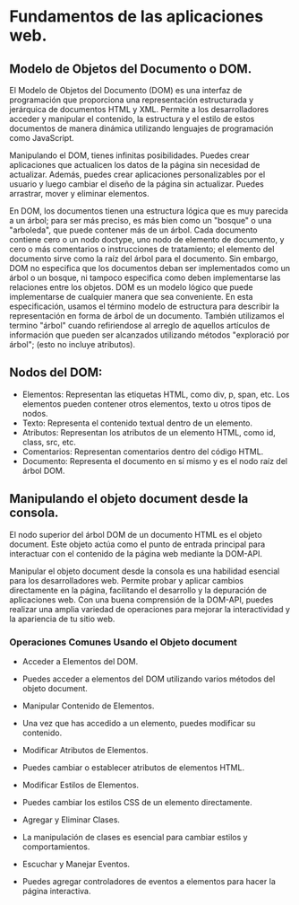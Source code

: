 # Fundamentos de las aplicaciones web.

## Modelo de Objetos del Documento o DOM.

El Modelo de Objetos del Documento (DOM) es una interfaz de programación que proporciona una representación estructurada y jerárquica de documentos HTML y XML. 
Permite a los desarrolladores acceder y manipular el contenido, la estructura y el estilo de estos documentos de manera dinámica utilizando lenguajes de programación como JavaScript.

Manipulando el DOM, tienes infinitas posibilidades. Puedes crear aplicaciones que actualicen los datos de la página sin necesidad de actualizar. Además, puedes crear aplicaciones 
personalizables por el usuario y luego cambiar el diseño de la página sin actualizar. Puedes arrastrar, mover y eliminar elementos.

En DOM, los documentos tienen una estructura lógica que es muy parecida a un árbol; para ser más preciso, es más bien como un "bosque" o una "arboleda", que puede contener más de un árbol. 
Cada documento contiene cero o un nodo doctype, uno nodo de elemento de documento, y cero o más comentarios o instrucciones de tratamiento; el elemento del documento sirve como la raíz del 
árbol para el documento. Sin embargo, DOM no especifica que los documentos deban ser implementados como un árbol o un bosque, ni tampoco especifica como deben implementarse las relaciones 
entre los objetos. DOM es un modelo lógico que puede implementarse de cualquier manera que sea conveniente. En esta especificación, usamos el término modelo de estructura para describir la 
representación en forma de árbol de un documento. También utilizamos el termino "árbol" cuando refiriendose al arreglo de aquellos artículos de información que pueden ser alcanzados utilizando 
métodos "exploració por árbol"; (esto no incluye atributos).

## Nodos del DOM:

- Elementos: Representan las etiquetas HTML, como div, p, span, etc. Los elementos pueden contener otros elementos, texto u otros tipos de nodos.
- Texto: Representa el contenido textual dentro de un elemento.
- Atributos: Representan los atributos de un elemento HTML, como id, class, src, etc.
- Comentarios: Representan comentarios dentro del código HTML.
- Documento: Representa el documento en sí mismo y es el nodo raíz del árbol DOM.



## Manipulando el objeto document desde la consola.

El nodo superior del árbol DOM de un documento HTML es el objeto document. Este objeto actúa como el punto de entrada principal para interactuar con el contenido de la página web mediante la DOM-API.

Manipular el objeto document desde la consola es una habilidad esencial para los desarrolladores web. Permite probar y aplicar cambios directamente en la página, facilitando el desarrollo y la depuración 
de aplicaciones web. Con una buena comprensión de la DOM-API, puedes realizar una amplia variedad de operaciones para mejorar la interactividad y la apariencia de tu sitio web.

### Operaciones Comunes Usando el Objeto document

- Acceder a Elementos del DOM.

* Puedes acceder a elementos del DOM utilizando varios métodos del objeto document.

- Manipular Contenido de Elementos.

* Una vez que has accedido a un elemento, puedes modificar su contenido.

- Modificar Atributos de Elementos.

* Puedes cambiar o establecer atributos de elementos HTML.

- Modificar Estilos de Elementos.

* Puedes cambiar los estilos CSS de un elemento directamente.

- Agregar y Eliminar Clases.

* La manipulación de clases es esencial para cambiar estilos y comportamientos.

- Escuchar y Manejar Eventos.

* Puedes agregar controladores de eventos a elementos para hacer la página interactiva.

